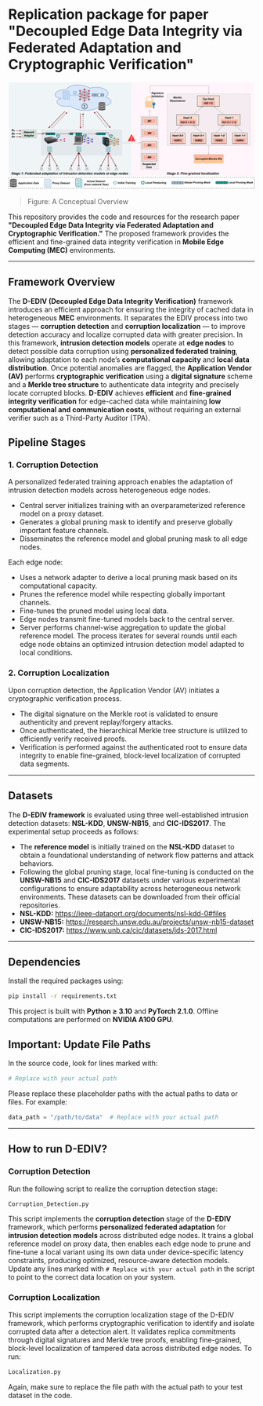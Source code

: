 # Replication package for paper "Decoupled Edge Data Integrity via Federated Adaptation and Cryptographic Verification"

![ZNAX Framework](./D-EDIV_1.png)
> Figure: A Conceptual Overview 

This repository provides the code and resources for the research paper **"Decoupled Edge Data Integrity via Federated Adaptation and Cryptographic Verification."** The proposed framework provides the efficient and fine-grained data integrity verification in **Mobile Edge Computing (MEC)** environments.

---

## Framework Overview  
The **D-EDIV (Decoupled Edge Data Integrity Verification)** framework introduces an efficient approach for ensuring the integrity of cached data in heterogeneous **MEC** environments. It separates the EDIV process into two stages — **corruption detection** and **corruption localization** — to improve detection accuracy and localize corrupted data with greater precision. In this framework, **intrusion detection models** operate at **edge nodes** to detect possible data corruption using **personalized federated training**, allowing adaptation to each node’s **computational capacity** and **local data distribution**. Once potential anomalies are flagged, the **Application Vendor (AV)** performs **cryptographic verification** using a **digital signature** scheme and a **Merkle tree structure** to authenticate data integrity and precisely locate corrupted blocks. **D-EDIV** achieves **efficient** and **fine-grained integrity verification** for edge-cached data while maintaining **low computational and communication costs**, without requiring an external verifier such as a Third-Party Auditor (TPA).

## Pipeline Stages

### 1. Corruption Detection
A personalized federated training approach enables the adaptation of intrusion detection models across heterogeneous edge nodes. 
- Central server initializes training with an overparameterized reference model on a proxy dataset.
- Generates a global pruning mask to identify and preserve globally important feature channels.
- Disseminates the reference model and global pruning mask to all edge nodes.

Each edge node:
- Uses a network adapter to derive a local pruning mask based on its computational capacity.
- Prunes the reference model while respecting globally important channels.
- Fine-tunes the pruned model using local data.
- Edge nodes transmit fine-tuned models back to the central server.
- Server performs channel-wise aggregation to update the global reference model.
The process iterates for several rounds until each edge node obtains an optimized intrusion detection model adapted to local conditions.

### 2. Corruption Localization
Upon corruption detection, the Application Vendor (AV) initiates a cryptographic verification process.
- The digital signature on the Merkle root is validated to ensure authenticity and prevent replay/forgery attacks.
- Once authenticated, the hierarchical Merkle tree structure is utilized to efficiently verify received proofs.
- Verification is performed against the authenticated root to ensure data integrity to enable fine-grained, block-level localization of corrupted data segments.

---

## Datasets
The **D-EDIV framework** is evaluated using three well-established intrusion detection datasets: **NSL-KDD**, **UNSW-NB15**, and **CIC-IDS2017**.
The experimental setup proceeds as follows:
- The **reference model** is initially trained on the **NSL-KDD** dataset to obtain a foundational understanding of network flow patterns and attack behaviors.
- Following the global pruning stage, local fine-tuning is conducted on the **UNSW-NB15** and **CIC-IDS2017** datasets under various experimental configurations to ensure adaptability across heterogeneous network environments. These datasets can be downloaded from their official repositories.
-  **NSL-KDD:** https://ieee-dataport.org/documents/nsl-kdd-0#files
-  **UNSW-NB15:** https://research.unsw.edu.au/projects/unsw-nb15-dataset
-  **CIC-IDS2017:** https://www.unb.ca/cic/datasets/ids-2017.html 

---

## Dependencies
Install the required packages using:

```bash
pip install -r requirements.txt
```
This project is built with **Python ≥ 3.10** and **PyTorch 2.1.0**. Offline computations are performed on **NVIDIA A100 GPU**.

## Important: Update File Paths
In the source code, look for lines marked with:

```python
# Replace with your actual path
```
Please replace these placeholder paths with the actual paths to data or files. For example:

```python
data_path = "/path/to/data"  # Replace with your actual path
```

---

## How to run D-EDIV?
### Corruption Detection
Run the following script to realize the corruption detection stage:

```python 
Corruption_Detection.py
```
This script implements the **corruption detection** stage of the **D-EDIV** framework, which performs **personalized federated adaptation** for **intrusion detection models** across distributed edge nodes. It trains a global reference model on proxy data, then enables each edge node to prune and fine-tune a local variant using its own data under device-specific latency constraints, producing optimized, resource-aware detection models. Update any lines marked with `# Replace with your actual path` in the script to point to the correct data location on your system.

### Corruption Localization
This script implements the corruption localization stage of the D-EDIV framework, which performs cryptographic verification to identify and isolate corrupted data after a detection alert. It validates replica commitments through digital signatures and Merkle tree proofs, enabling fine-grained, block-level localization of tampered data across distributed edge nodes. To run:

```python
Localization.py
```

Again, make sure to replace the file path with the actual path to your test dataset in the code.
